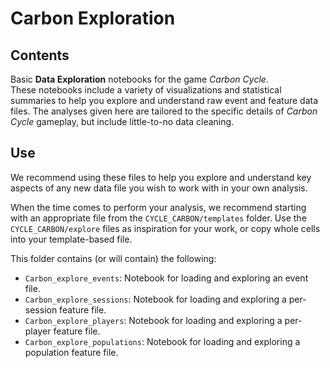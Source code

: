 # Carbon Exploration

## Contents

Basic **Data Exploration** notebooks for the game _Carbon Cycle_.  
These notebooks include a variety of visualizations and statistical summaries to help you explore and understand raw event and feature data files.
The analyses given here are tailored to the specific details of _Carbon Cycle_ gameplay, but include little-to-no data cleaning.  

## Use

We recommend using these files to help you explore and understand key aspects of any new data file you wish to work with in your own analysis.

When the time comes to perform your analysis, we recommend starting with an appropriate file from the `CYCLE_CARBON/templates` folder.
Use the `CYCLE_CARBON/explore` files as inspiration for your work, or copy whole cells into your template-based file.

This folder contains (or will contain) the following:

- `Carbon_explore_events`: Notebook for loading and exploring an event file.
- `Carbon_explore_sessions`: Notebook for loading and exploring a per-session feature file.
- `Carbon_explore_players`: Notebook for loading and exploring a per-player feature file.
- `Carbon_explore_populations`: Notebook for loading and exploring a population feature file.
